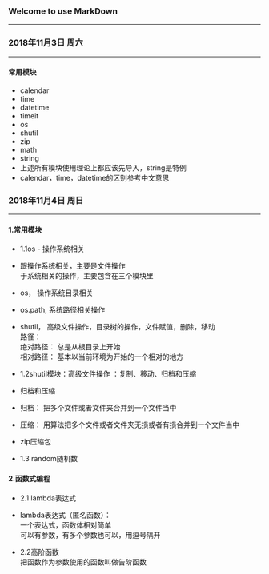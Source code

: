 ### Welcome to use MarkDown  
---

### 2018年11月3日 周六   
---  
#### 常用模块   
- calendar  
- time  
- datetime  
- timeit  
- os  
- shutil  
- zip  
- math   
- string   
- 上述所有模块使用理论上都应该先导入，string是特例     
- calendar，time，datetime的区别参考中文意思     

### 2018年11月4日 周日  
---  
#### 1.常用模块  
- 1.1os - 操作系统相关  
- 跟操作系统相关，主要是文件操作    
    于系统相关的操作，主要包含在三个模块里   
- os， 操作系统目录相关      
- os.path, 系统路径相关操作      
- shutil， 高级文件操作，目录树的操作，文件赋值，删除，移动   
    路径：   
    绝对路径： 总是从根目录上开始   
    相对路径： 基本以当前环境为开始的一个相对的地方   

- 1.2shutil模块：高级文件操作 ：复制、移动、归档和压缩
- 归档和压缩  
- 归档： 把多个文件或者文件夹合并到一个文件当中
- 压缩： 用算法把多个文件或者文件夹无损或者有损合并到一个文件当中
- zip压缩包  

- 1.3 random随机数   
  
#### 2.函数式编程  
- 2.1 lambda表达式    
- lambda表达式（匿名函数）：  
    一个表达式，函数体相对简单      
    可以有参数，有多个参数也可以，用逗号隔开   

- 2.2高阶函数    
    把函数作为参数使用的函数叫做告阶函数   
   
   
